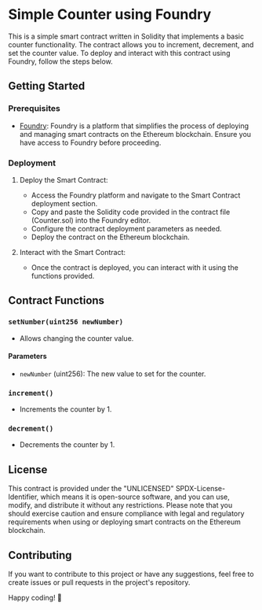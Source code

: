 # Simple Counter using Foundry

This is a simple smart contract written in Solidity that implements a basic counter functionality. The contract allows you to increment, decrement, and set the counter value. To deploy and interact with this contract using Foundry, follow the steps below.

## Getting Started

### Prerequisites

- [Foundry](https://foundry.finance/): Foundry is a platform that simplifies the process of deploying and managing smart contracts on the Ethereum blockchain. Ensure you have access to Foundry before proceeding.

### Deployment

1. Deploy the Smart Contract:

   - Access the Foundry platform and navigate to the Smart Contract deployment section.
   - Copy and paste the Solidity code provided in the contract file (Counter.sol) into the Foundry editor.
   - Configure the contract deployment parameters as needed.
   - Deploy the contract on the Ethereum blockchain.

2. Interact with the Smart Contract:

   - Once the contract is deployed, you can interact with it using the functions provided.

## Contract Functions

### `setNumber(uint256 newNumber)`

- Allows changing the counter value.

#### Parameters

- `newNumber` (uint256): The new value to set for the counter.

### `increment()`

- Increments the counter by 1.

### `decrement()`

- Decrements the counter by 1.

## License

This contract is provided under the "UNLICENSED" SPDX-License-Identifier, which means it is open-source software, and you can use, modify, and distribute it without any restrictions. Please note that you should exercise caution and ensure compliance with legal and regulatory requirements when using or deploying smart contracts on the Ethereum blockchain.

## Contributing

If you want to contribute to this project or have any suggestions, feel free to create issues or pull requests in the project's repository.

Happy coding! 🚀
